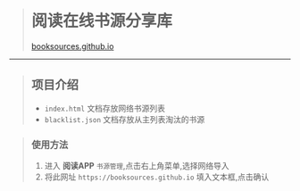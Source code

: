 ># 阅读在线书源分享库 #
>[booksources.github.io](https://booksources.github.io)
---
  
>## 项目介绍 ##
>* `index.html` 文档存放网络书源列表 
>* `blacklist.json` 文档存放从主列表淘汰的书源

>### 使用方法 ### 
>1. 进入 **阅读APP** `书源管理`,点击右上角菜单,选择网络导入 
>2. 将此网址 `https://booksources.github.io` 填入文本框,点击确认 
